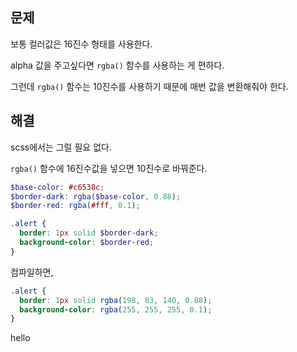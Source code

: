 ## 문제

보통 컬러값은 16진수 형태를 사용한다.

alpha 값을 주고싶다면 `rgba()` 함수를 사용하는 게 편하다.

그런데 `rgba()` 함수는 10진수를 사용하기 때문에 매번 값을 변환해줘야 한다.


## 해결

scss에서는 그럴 필요 없다.

`rgba()` 함수에 16진수값을 넣으면 10진수로 바꿔준다.

```scss
$base-color: #c6538c;
$border-dark: rgba($base-color, 0.88);
$border-red: rgba(#fff, 0.1);

.alert {
  border: 1px solid $border-dark;
  background-color: $border-red;
}
```

컴파일하면,

```css
.alert {
  border: 1px solid rgba(198, 83, 140, 0.88);
  background-color: rgba(255, 255, 255, 0.1);
}
```

<TabNavigation items={[]}>
  hello
</TabNavigation>
